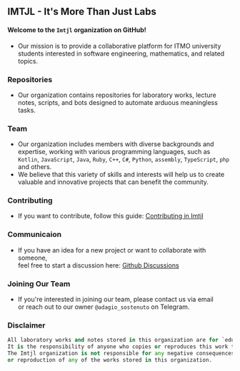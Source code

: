 ## IMTJL - It's More Than Just Labs

#### Welcome to the `Imtjl` organization on GitHub!  
- Our mission is to provide a collaborative platform for ITMO university students interested in software engineering, mathematics, and related topics.   

### Repositories
- Our organization contains repositories for laboratory works, lecture notes, scripts, and bots designed to automate arduous meaningless tasks.

### Team
- Our organization includes members with diverse backgrounds and expertise, working with various programming languages, such as `Kotlin`, `JavaScript`, `Java`, 
`Ruby`, `C++`, `C#`, `Python`, `assembly`, `TypeScript`, `php` and others.   
- We believe that this variety of skills and interests will help us to create valuable and innovative projects
that can benefit the community.

### Contributing
- If you want to contribute, follow this guide: [Contributing in Imtjl](https://github.com/Imtjl/.github/blob/main/CONTRIBUTING.md)

### Communicaion
- If you have an idea for a new project or want to collaborate with someone,   
feel free to start a discussion here: [Github Discussions](https://github.com/orgs/Imtjl/discussions)  

### Joining Our Team
- If you're interested in joining our team, please contact us via email  
or reach out to our owner `@adagio_sostenuto` on Telegram.

### Disclaimer
```python
All laboratory works and notes stored in this organization are for `educational` purposes only. 
It is the responsibility of anyone who copies or reproduces this work to understand that they do so at their own risk. 
The Imtjl organization is not responsible for any negative consequences that may arise from the use 
or reproduction of any of the works stored in this organization.
```
